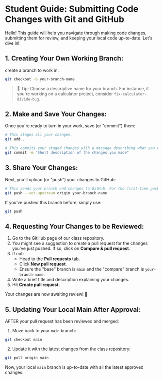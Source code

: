 # Student Guide: Submitting Code Changes with Git and GitHub

Hello! This guide will help you navigate through making code changes, submitting them for review, and keeping your local code up-to-date. Let's dive in!

## 1. **Creating Your Own Working Branch**:



create a branch to work in:

```bash
git checkout -b your-branch-name
```
> 🚀 Tip: Choose a descriptive name for your branch. For instance, if you're working on a calculator project, consider `fix-calculator-divide-bug`.

## 2. **Make and Save Your Changes**:

Once you're ready to turn in your work, save (or "commit") them:

```bash
# This stages all your changes.
git add .

# This commits your staged changes with a message describing what you did.
git commit -m "Short description of the changes you made"
```

## 3. **Share Your Changes**:

Next, you'll upload (or "push") your changes to GitHub:

```bash
# This sends your branch and changes to GitHub. For the first-time push of this branch, set its "upstream".
git push --set-upstream origin your-branch-name
```

If you've pushed this branch before, simply use:

```bash
git push
```

## 4. **Requesting Your Changes to be Reviewed**:

1. Go to the GitHub page of our class repository.
2. You might see a suggestion to create a pull request for the changes you've just pushed. If so, click on **Compare & pull request**.
3. If not:
   - Head to the **Pull requests** tab.
   - Click **New pull request**.
   - Ensure the "base" branch is `main` and the "compare" branch is `your-branch-name`.
4. Write a brief title and description explaining your changes.
5. Hit **Create pull request**.

Your changes are now awaiting review! 🎉

## 5. **Updating Your Local Main After Approval**:

AFTER your pull request has been reviewed and merged:

1. Move back to your `main` branch:

```bash
git checkout main
```

2. Update it with the latest changes from the class repository:

```bash
git pull origin main
```

Now, your local `main` branch is up-to-date with all the latest approved changes.